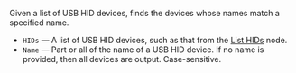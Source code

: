 Given a list of USB HID devices, finds the devices whose names match a specified name.

   - `HIDs` — A list of USB HID devices, such as that from the [List HIDs](vuo-node://vuo.hid.listDevices) node.
   - `Name` — Part or all of the name of a USB HID device.  If no name is provided, then all devices are output.  Case-sensitive.
